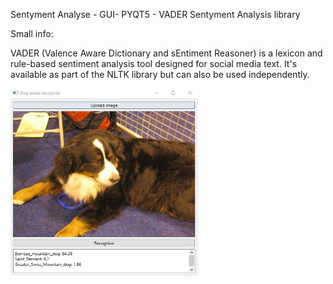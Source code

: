
Sentyment Analyse - GUI- PYQT5 - VADER Sentyment Analysis library

Small info:

VADER (Valence Aware Dictionary and sEntiment Reasoner) is a lexicon and rule-based sentiment analysis tool designed for social media text. It's available as part of the NLTK library but can also be used independently.

<img src="https://github.com/proteus21/COMPUTER-VISION/blob/main/6_Dog_Breed_recognation_PYSIDE6/GUI/PYSIDE6.JPG?raw=true" width="300" height ="300">
